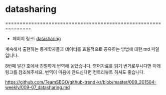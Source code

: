 # datasharing
===============================================================
 - 페이지 링크: [datasharing](https://github.com/jtleek/datasharing)


계속해서 출현하는 통계학자들과 데이터를 효율적으로 공유하는 방법에 대한 md 파일입니다.

8번째 발간 호에서 친절하게 번역해 놓았습니다. 영어자료를 읽기 번거로우시다면 아래 링크를 참조해주세요. 번역이 마음에 안드신다면 컨트리뷰트 하셔도 좋습니다. 

https://github.com/TeamSEGO/github-trend-kr/blob/master/009_201504-weekly/009-07_datasharing.md
